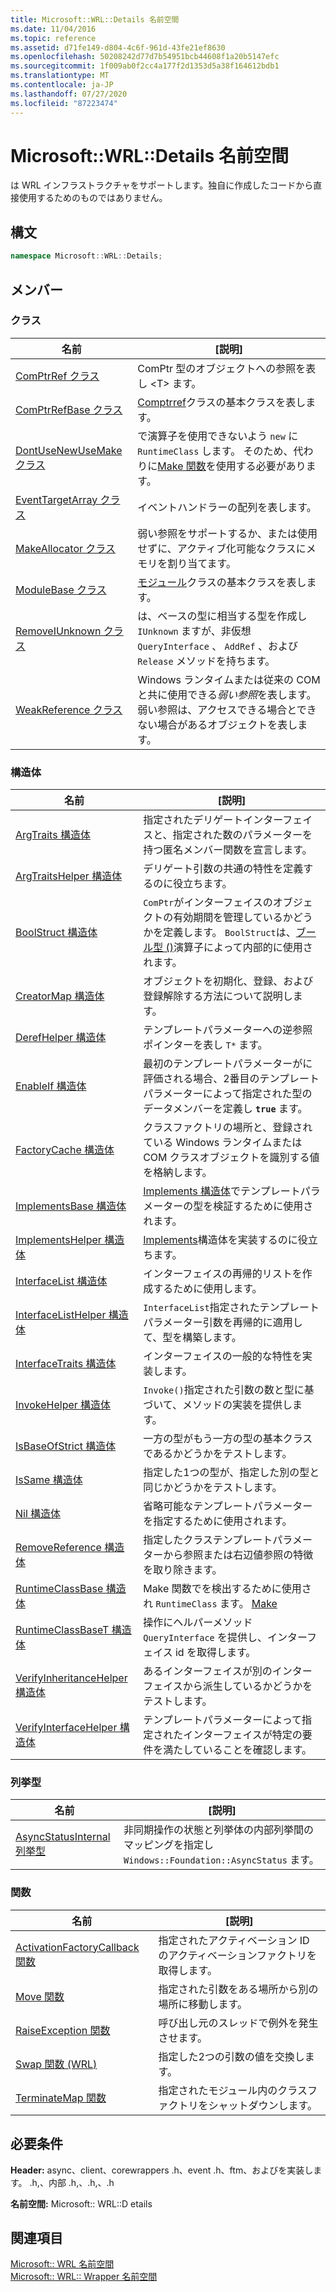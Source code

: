 ```yaml
---
title: Microsoft::WRL::Details 名前空間
ms.date: 11/04/2016
ms.topic: reference
ms.assetid: d71fe149-d804-4c6f-961d-43fe21ef8630
ms.openlocfilehash: 50208242d77d7b54951bcb44608f1a20b5147efc
ms.sourcegitcommit: 1f009ab0f2cc4a177f2d1353d5a38f164612bdb1
ms.translationtype: MT
ms.contentlocale: ja-JP
ms.lasthandoff: 07/27/2020
ms.locfileid: "87223474"
---
```

# <a name="microsoftwrldetails-namespace"></a>Microsoft::WRL::Details 名前空間

は WRL インフラストラクチャをサポートします。独自に作成したコードから直接使用するためのものではありません。

## <a name="syntax"></a>構文

```cpp
namespace Microsoft::WRL::Details;
```

## <a name="members"></a>メンバー

### <a name="classes"></a>クラス

|名前|[説明]|
|----------|-----------------|
|[ComPtrRef クラス](comptrref-class.md)|ComPtr 型のオブジェクトへの参照を表し \<T> ます。|
|[ComPtrRefBase クラス](comptrrefbase-class.md)|[Comptrref](comptrref-class.md)クラスの基本クラスを表します。|
|[DontUseNewUseMake クラス](dontusenewusemake-class.md)|で演算子を使用できないよう `new` に `RuntimeClass` します。 そのため、代わりに[Make 関数](make-function.md)を使用する必要があります。|
|[EventTargetArray クラス](eventtargetarray-class.md)|イベントハンドラーの配列を表します。|
|[MakeAllocator クラス](makeallocator-class.md)|弱い参照をサポートするか、または使用せずに、アクティブ化可能なクラスにメモリを割り当てます。|
|[ModuleBase クラス](modulebase-class.md)|[モジュール](module-class.md)クラスの基本クラスを表します。|
|[RemoveIUnknown クラス](removeiunknown-class.md)|は、ベースの型に相当する型を作成し `IUnknown` ますが、非仮想 `QueryInterface` 、 `AddRef` 、および `Release` メソッドを持ちます。|
|[WeakReference クラス](weakreference-class.md)|Windows ランタイムまたは従来の COM と共に使用できる*弱い参照*を表します。 弱い参照は、アクセスできる場合とできない場合があるオブジェクトを表します。|

### <a name="structures"></a>構造体

|名前|[説明]|
|----------|-----------------|
|[ArgTraits 構造体](argtraits-structure.md)|指定されたデリゲートインターフェイスと、指定された数のパラメーターを持つ匿名メンバー関数を宣言します。|
|[ArgTraitsHelper 構造体](argtraitshelper-structure.md)|デリゲート引数の共通の特性を定義するのに役立ちます。|
|[BoolStruct 構造体](boolstruct-structure.md)|`ComPtr`がインターフェイスのオブジェクトの有効期間を管理しているかどうかを定義します。 `BoolStruct`は、[ブール型 ()](comptr-class.md#operator-microsoft-wrl-details-booltype)演算子によって内部的に使用されます。|
|[CreatorMap 構造体](creatormap-structure.md)|オブジェクトを初期化、登録、および登録解除する方法について説明します。|
|[DerefHelper 構造体](derefhelper-structure.md)|テンプレートパラメーターへの逆参照ポインターを表し `T*` ます。|
|[EnableIf 構造体](enableif-structure.md)|最初のテンプレートパラメーターがに評価される場合、2番目のテンプレートパラメーターによって指定された型のデータメンバーを定義し **`true`** ます。|
|[FactoryCache 構造体](factorycache-structure.md)|クラスファクトリの場所と、登録されている Windows ランタイムまたは COM クラスオブジェクトを識別する値を格納します。|
|[ImplementsBase 構造体](implementsbase-structure.md)|[Implements 構造体](implements-structure.md)でテンプレートパラメーターの型を検証するために使用されます。|
|[ImplementsHelper 構造体](implementshelper-structure.md)|[Implements](implements-structure.md)構造体を実装するのに役立ちます。|
|[InterfaceList 構造体](interfacelist-structure.md)|インターフェイスの再帰的リストを作成するために使用します。|
|[InterfaceListHelper 構造体](interfacelisthelper-structure.md)|`InterfaceList`指定されたテンプレートパラメーター引数を再帰的に適用して、型を構築します。|
|[InterfaceTraits 構造体](interfacetraits-structure.md)|インターフェイスの一般的な特性を実装します。|
|[InvokeHelper 構造体](invokehelper-structure.md)|`Invoke()`指定された引数の数と型に基づいて、メソッドの実装を提供します。|
|[IsBaseOfStrict 構造体](isbaseofstrict-structure.md)|一方の型がもう一方の型の基本クラスであるかどうかをテストします。|
|[IsSame 構造体](issame-structure.md)|指定した1つの型が、指定した別の型と同じかどうかをテストします。|
|[Nil 構造体](nil-structure.md)|省略可能なテンプレートパラメーターを指定するために使用されます。|
|[RemoveReference 構造体](removereference-structure.md)|指定したクラステンプレートパラメーターから参照または右辺値参照の特徴を取り除きます。|
|[RuntimeClassBase 構造体](runtimeclassbase-structure.md)|Make 関数でを検出するために使用され `RuntimeClass` ます。 [Make](make-function.md)|
|[RuntimeClassBaseT 構造体](runtimeclassbaset-structure.md)|操作にヘルパーメソッド `QueryInterface` を提供し、インターフェイス id を取得します。|
|[VerifyInheritanceHelper 構造体](verifyinheritancehelper-structure.md)|あるインターフェイスが別のインターフェイスから派生しているかどうかをテストします。|
|[VerifyInterfaceHelper 構造体](verifyinterfacehelper-structure.md)|テンプレートパラメーターによって指定されたインターフェイスが特定の要件を満たしていることを確認します。|

### <a name="enumerations"></a>列挙型

|名前|[説明]|
|----------|-----------------|
|[AsyncStatusInternal 列挙型](asyncstatusinternal-enumeration.md)|非同期操作の状態と列挙体の内部列挙間のマッピングを指定し `Windows::Foundation::AsyncStatus` ます。|

### <a name="functions"></a>関数

|名前|[説明]|
|----------|-----------------|
|[ActivationFactoryCallback 関数](activationfactorycallback-function.md)|指定されたアクティベーション ID のアクティベーションファクトリを取得します。|
|[Move 関数](move-function.md)|指定された引数をある場所から別の場所に移動します。|
|[RaiseException 関数](raiseexception-function.md)|呼び出し元のスレッドで例外を発生させます。|
|[Swap 関数 (WRL)](swap-function-wrl.md)|指定した2つの引数の値を交換します。|
|[TerminateMap 関数](terminatemap-function.md)|指定されたモジュール内のクラスファクトリをシャットダウンします。|

## <a name="requirements"></a>必要条件

**Header:** async、client、corewrappers .h、event .h、ftm、およびを実装します。 .h,、内部 .h,、.h,、.h

**名前空間:** Microsoft:: WRL::D etails

## <a name="see-also"></a>関連項目

[Microsoft:: WRL 名前空間](microsoft-wrl-namespace.md)<br/>
[Microsoft:: WRL:: Wrapper 名前空間](microsoft-wrl-wrappers-namespace.md)
